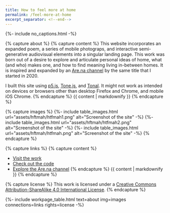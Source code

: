 ```yaml
---
title: How to feel more at home
permalink: /feel-more-at-home
excerpt_separator: <!--end-->
---
```

{%- include no_captions.html -%}

{% capture about %}
{% capture content %}
This website incorporates an expanded poem, a series of mobile photograps, and interactive semi-generative audiovisual elements into a singular landing page. This work was born out of a desire to explore and articulate personal ideas of home, what (and who) makes one, and how to find meaning living in-between homes. It is inspired and expanded by an [Are.na channel](https://www.are.na/francesco-imola-2o2ng4qooxm/how-to-feel-more-at-home) by the same title that I started in 2020.

I built this site using [p5.js](https://p5js.org/), [Tone.js](https://tonejs.github.io/), and [Tonal](https://github.com/tonaljs/tonal). It might not work as intended on devices or browsers other than desktop Firefox and Chrome, and mobile iOS Chrome.
{% endcapture %}
{{ content | markdownify }}
{% endcapture %}

{% capture images %}
{%- include table_images.html url="assets/hftmah/htfmah1.png" alt="Screenshot of the site" -%}
{%- include table_images.html url="assets/hftmah/htfmah2.png" alt="Screenshot of the site" -%}
{%- include table_images.html url="assets/hftmah/htfmah.png" alt="Screenshot of the site" -%}
{% endcapture %}

{% capture links %}
{% capture content %}
- [Visit the work](http://https://francescoimola.github.io/htfmat/)
- [Check out the code](https://github.com/francescoimola/htfmat)
- [Explore the Are.na channel](https://www.are.na/francesco-imola-2o2ng4qooxm/how-to-feel-more-at-home)
{% endcapture %}
{{ content | markdownify }}
{% endcapture %}

{% capture license %}
This work is licensed under a <a rel="license" href="http://creativecommons.org/licenses/by-sa/4.0/">Creative Commons Attribution-ShareAlike 4.0 International License</a>.
{% endcapture %}

{%- include workpage_table.html text=about
img=images connections=links rights=license -%}